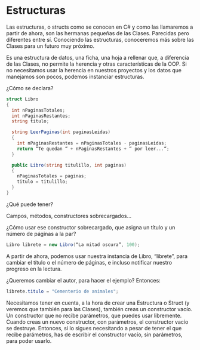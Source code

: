 # Estructuras

Las estructuras, o structs como se conocen en C# y como las llamaremos a partir de ahora, son las hermanas pequeñas de las Clases. Parecidas pero diferentes entre sí.
Conociendo las estructuras, conoceremos más sobre las Clases para un futuro muy próximo.

Es una estructura de datos, una ficha, una hoja a rellenar que, a diferencia de las Clases, no permite la herencia y otras características de la OOP. Si no necesitamos usar la herencia en nuestros proyectos y los datos que manejamos son pocos, podemos instanciar estructuras.

¿Cómo se declara?

```cs
struct Libro
{
  int nPaginasTotales;
  int nPaginasRestantes;
  string titulo;

  string LeerPaginas(int paginasLeidas)
  {
    int nPaginasRestantes = nPaginasTotales - paginasLeidas;
    return “Te quedan “ + nPaginasRestantes + “ por leer...“;
  }

  public Libro(string titulillo, int paginas)
  {
  	nPaginasTotales = paginas;
  	titulo = titulillo;
  }
}
```

¿Qué puede tener?

Campos, métodos, constructores sobrecargados…

¿Cómo usar ese constructor sobrecargado, que asigna un título y un número de páginas a la par?

```cs
Libro librete = new Libro(“La mitad oscura”, 100);
```

A partir de ahora, podemos usar nuestra instancia de Libro, “librete”, para cambiar el título o el número de páginas, e incluso notificar nuestro progreso en la lectura.

¿Queremos cambiar el autor, para hacer el ejemplo? Entonces:

```cs
librete.titulo = "Cementerio de animales";
```

Necesitamos tener en cuenta, a la hora de crear una Estructura o Struct (y veremos que también para las Clases), también creas un constructor vacío. Un constructor que no recibe parámetros, que puedes usar libremente. Cuando creas un nuevo constructor, con parámetros, el constructor vacío se destruye. Entonces, si lo sigues necesitando a pesar de tener el que recibe parámetros, has de escribir el constructor vacío, sin parámetros, para poder usarlo.
